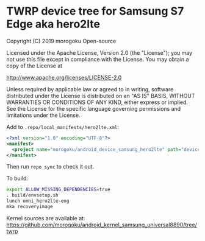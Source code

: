 # TWRP device tree for Samsung S7 Edge aka hero2lte

 Copyright (C) 2019 morogoku Open-source

 Licensed under the Apache License, Version 2.0 (the "License");
 you may not use this file except in compliance with the License.
 You may obtain a copy of the License at

 http://www.apache.org/licenses/LICENSE-2.0

 Unless required by applicable law or agreed to in writing, software
 distributed under the License is distributed on an "AS IS" BASIS,
 WITHOUT WARRANTIES OR CONDITIONS OF ANY KIND, either express or implied.
 See the License for the specific language governing permissions and
 limitations under the License.


Add to `.repo/local_manifests/hero2lte.xml`:

```xml
<?xml version="1.0" encoding="UTF-8"?>
<manifest>
  <project name="morogoku/android_device_samsung_hero2lte" path="device/samsung/hero2lte" remote="github" revision="android-9.0" />
</manifest>
```

Then run `repo sync` to check it out.

To build:

```sh
export ALLOW_MISSING_DEPENDENCIES=true
. build/envsetup.sh
lunch omni_hero2lte-eng
mka recoveryimage
```

Kernel sources are available at: https://github.com/morogoku/android_kernel_samsung_universal8890/tree/twrp
